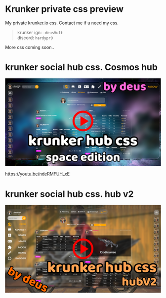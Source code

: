 # Krunker private css preview
My private krunker.io css. Contact me if u need my css.

> krunker ign: `-deusVult`  
> discord: `hardypr0`  

More css coming soon..

# krunker social hub css. Cosmos hub

[![Cosmos css preview](https://github.com/deusVult69/krunker-private-css/blob/main/previews/cosmos-preview.png?raw=true)](https://youtu.be/dUeuFXRNIqw "Cosmos css preview")

https://youtu.be/ndeRMFUH_xE

# krunker social hub css. hub v2

[![hub v2 css preview](https://github.com/deusVult69/krunker-private-css/blob/main/previews/hubv2-preview.png?raw=true)](https://youtu.be/dUeuFXRNIqw "hub v2 css")